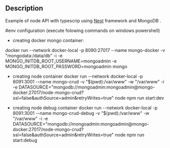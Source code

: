 

## Description

Example of node API with typescrip using [Nest](https://github.com/nestjs/nest) framework and MongoDB .

#env configuration (execute folowing commands on windows powershell)

- creating  docker mongo container:

docker run --network docker-local -p 8090:27017 --name mongo-docker -v "mongodata:/data/db" -i -e MONGO_INITDB_ROOT_USERNAME=mongoadmin -e MONGO_INITDB_ROOT_PASSWORD=mongoadmin mongo

- creating node container
docker run --network docker-local -p 8091:3001 --name mongo-crud -v "$(pwd):/var/www" -w "/var/www" -i -e DATASOURCE="mongodb://mongoadmin:mongoadmin@mongo-docker:27017/node-mongo-crud?ssl=false&authSource=admin&retryWrites=true" node npm run start:dev

- creating node debug container
docker run --network docker-local -p 8091:3001 --name mongo-crud-debug -v "$(pwd):/var/www" -w "/var/www" -i -e DATASOURCE="mongodb://mongoadmin:mongoadmin@mongo-docker:27017/node-mongo-crud?ssl=false&authSource=admin&retryWrites=true" node npm run start:debug
